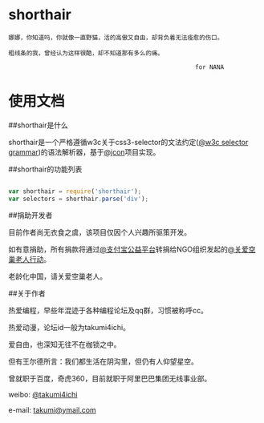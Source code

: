 shorthair
=========


    娜娜，你知道吗，你就像一直野猫，活的高傲又自由，却背负着无法痊愈的伤口。

    粗线条的我，曾经认为这样很酷，却不知道那有多么的痛。

                                                        for NANA


使用文档
========


##shorthair是什么

shorthair是一个严格遵循w3c关于css3-selector的文法约定([@w3c selector grammar](http://www.w3.org/TR/css3-selectors/#w3cselgrammar))的语法解析器，基于[@jcon](https://github.com/takumi4ichi/jcon)项目实现。


##shorthair的功能列表

```javascript

var shorthair = require('shorthair');
var selectors = shorthair.parse('div');

```


##捐助开发者

目前作者尚无衣食之虞，该项目仅因个人兴趣所驱策开发。

如有意捐助，所有捐款将通过[@支付宝公益平台](https://love.alipay.com)转捐给NGO组织发起的[@关爱空巢老人行动](https://love.alipay.com/donate/itemDetail.htm?name=2012041015441866702)。

老龄化中国，请关爱空巢老人。


##关于作者

热爱编程，早些年混迹于各种编程论坛及qq群，习惯被称呼cc。

热爱动漫，论坛id一般为takumi4ichi。

爱自由，也深知无往不在枷锁之中。

但有王尔德所言：我们都生活在阴沟里，但仍有人仰望星空。


曾就职于百度，奇虎360，目前就职于阿里巴巴集团无线事业部。

weibo: [@takumi4ichi](http://weibo.com/takumi4ichi)

e-mail: <takumi@ymail.com>
